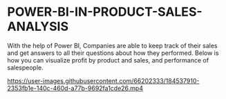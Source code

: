 # POWER-BI-IN-PRODUCT-SALES-ANALYSIS
With the help of Power BI, Companies are able to keep track of their sales and get answers to all their questions about how they performed. Below is how you can visualize profit by product and sales, and performance of salespeople.


https://user-images.githubusercontent.com/66202333/184537910-2353fb1e-140c-460d-a77b-9692fa1cde26.mp4

